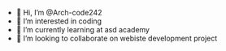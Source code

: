 - 👋 Hi, I’m @Arch-code242
- 👀 I’m interested in coding 
- 🌱 I’m currently learning at asd academy
- 💞️ I’m looking to collaborate on webiste development project



<!---
Arch-code242/Arch-code242 is a ✨ special ✨ repository because its `README.md` (this file) appears on your GitHub profile.
You can click the Preview link to take a look at your changes.
--->
